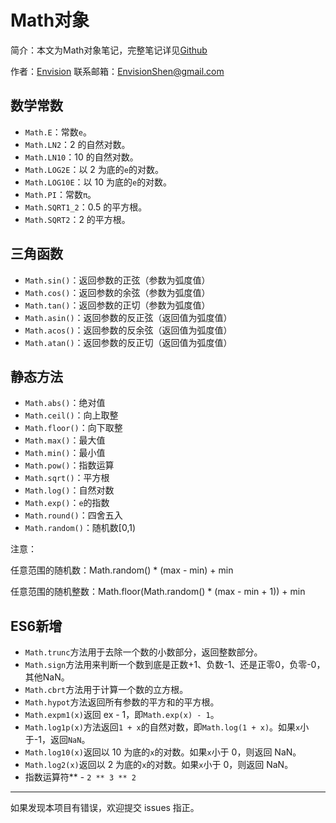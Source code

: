 # Math对象

简介：本文为Math对象笔记，完整笔记详见[Github](https://github.com/MrEnvision/Front-end_learning_notes)

作者：[Envision](https://github.com/MrEnvision)         联系邮箱：[EnvisionShen@gmail.com](mailto:EnvisionShen@gmail.com)



## 数学常数

- `Math.E`：常数`e`。
- `Math.LN2`：2 的自然对数。
- `Math.LN10`：10 的自然对数。
- `Math.LOG2E`：以 2 为底的`e`的对数。
- `Math.LOG10E`：以 10 为底的`e`的对数。
- `Math.PI`：常数`π`。
- `Math.SQRT1_2`：0.5 的平方根。
- `Math.SQRT2`：2 的平方根。

## 三角函数

- `Math.sin()`：返回参数的正弦（参数为弧度值）
- `Math.cos()`：返回参数的余弦（参数为弧度值）
- `Math.tan()`：返回参数的正切（参数为弧度值）
- `Math.asin()`：返回参数的反正弦（返回值为弧度值）
- `Math.acos()`：返回参数的反余弦（返回值为弧度值）
- `Math.atan()`：返回参数的反正切（返回值为弧度值）

## 静态方法

- `Math.abs()`：绝对值
- `Math.ceil()`：向上取整
- `Math.floor()`：向下取整
- `Math.max()`：最大值
- `Math.min()`：最小值
- `Math.pow()`：指数运算
- `Math.sqrt()`：平方根
- `Math.log()`：自然对数
- `Math.exp()`：`e`的指数
- `Math.round()`：四舍五入
- `Math.random()`：随机数[0,1)

注意：

任意范围的随机数：Math.random() * (max - min) + min

任意范围的随机整数：Math.floor(Math.random() * (max - min + 1)) + min

## ES6新增

- `Math.trunc`方法用于去除一个数的小数部分，返回整数部分。
- `Math.sign`方法用来判断一个数到底是正数+1、负数-1、还是正零0，负零-0，其他NaN。
- `Math.cbrt`方法用于计算一个数的立方根。
- `Math.hypot`方法返回所有参数的平方和的平方根。
- `Math.expm1(x)`返回 ex - 1，即`Math.exp(x) - 1`。
- `Math.log1p(x)`方法返回`1 + x`的自然对数，即`Math.log(1 + x)`。如果`x`小于-1，返回`NaN`。
- `Math.log10(x)`返回以 10 为底的`x`的对数。如果`x`小于 0，则返回 NaN。
- `Math.log2(x)`返回以 2 为底的`x`的对数。如果`x`小于 0，则返回 NaN。
- 指数运算符** - `2 ** 3 ** 2`



------

如果发现本项目有错误，欢迎提交 issues 指正。